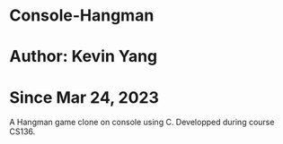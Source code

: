 # Console-Hangman
# Author: Kevin Yang
# Since Mar 24, 2023

A Hangman game clone on console using C.
Developped during course CS136.
